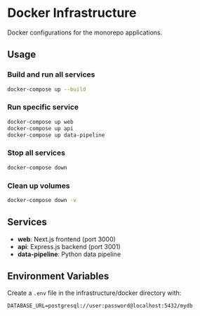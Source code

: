 # Docker Infrastructure

Docker configurations for the monorepo applications.

## Usage

### Build and run all services

```bash
docker-compose up --build
```

### Run specific service

```bash
docker-compose up web
docker-compose up api
docker-compose up data-pipeline
```

### Stop all services

```bash
docker-compose down
```

### Clean up volumes

```bash
docker-compose down -v
```

## Services

- **web**: Next.js frontend (port 3000)
- **api**: Express.js backend (port 3001)
- **data-pipeline**: Python data pipeline

## Environment Variables

Create a `.env` file in the infrastructure/docker directory with:

```
DATABASE_URL=postgresql://user:password@localhost:5432/mydb
```

